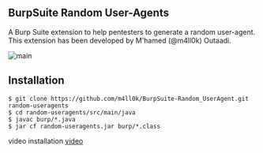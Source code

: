 ## BurpSuite Random User-Agents

A Burp Suite extension to help pentesters to generate a random user-agent. This extension has been developed by M'hamed (@m4ll0k) Outaadi.

![main](https://i.imgur.com/ZCDuLl3.png)


Installation
--

```shell
$ git clone https://github.com/m4ll0k/BurpSuite-Random_UserAgent.git random-useragents
$ cd random-useragents/src/main/java
$ javac burp/*.java
$ jar cf random-useragents.jar burp/*.class

```

video installation [video](https://i.imgur.com/4rRAIbX.mp4)
